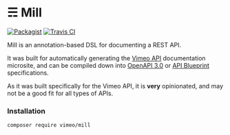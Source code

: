 &#9780; Mill
===

[![Packagist](https://img.shields.io/packagist/v/vimeo/mill.svg)](https://packagist.org/packages/vimeo/mill)
[![Travis CI](http://img.shields.io/travis/vimeo/mill.svg?style=flat)](https://travis-ci.org/vimeo/mill)

Mill is an annotation-based DSL for documenting a REST API.

It was built for automatically generating the [Vimeo API](https://developer.vimeo.com/api/endpoints) documentation microsite, and can be compiled down into [OpenAPI 3.0](https://swagger.io/) or [API Blueprint](https://apiblueprint.org/) specifications.

As it was built specifically for the Vimeo API, it is **very** opinionated, and may not be a good fit for all types of APIs.

### Installation
```
composer require vimeo/mill
```
